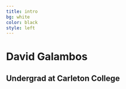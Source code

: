 ```yaml
---
title: intro
bg: white
color: black
style: left
---
```


# David Galambos
## Undergrad at Carleton College
